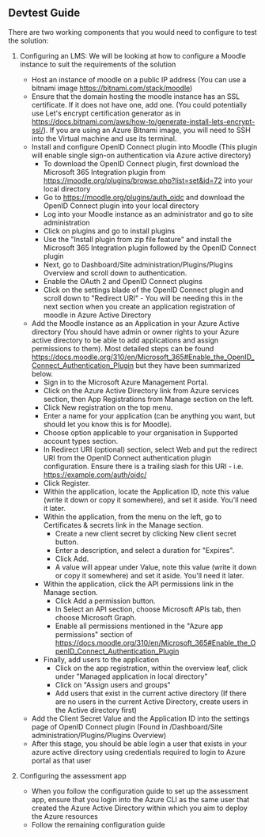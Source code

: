 ## Devtest Guide

There are two working components that you would need to configure to test the solution: 


1. Configuring an LMS: 
    We will be looking at how to configure a Moodle instance to suit the requirements of the solution 
    * Host an instance of moodle on a public IP address (You can use a bitnami image https://bitnami.com/stack/moodle)
    * Ensure that the domain hosting the moodle instance has an SSL certificate. If it does not have one, add one. (You could potentially use Let's encrypt certification generator as in https://docs.bitnami.com/aws/how-to/generate-install-lets-encrypt-ssl/). If you are using an Azure Bitnami image, you will need to SSH into the Virtual machine and use its terminal. 
    * Install and configure OpenID Connect plugin into Moodle (This plugin will enable single sign-on authentication via Azure active directory)
        * To download the OpenID Connect plugin, first download the Microsoft 365 Integration plugin from https://moodle.org/plugins/browse.php?list=set&id=72 into your local directory
        * Go to https://moodle.org/plugins/auth_oidc and download the OpenID Connect plugin into your local directory 
        * Log into your Moodle instance as an administrator and go to site administration 
        * Click on plugins and go to install plugins 
        * Use the "Install plugin from zip file feature" and install the Microsoft 365 Integration plugin followed by the OpenID Connect plugin
        * Next, go to Dashboard/Site administration/Plugins/Plugins Overview and scroll down to authentication. 
        * Enable the OAuth 2 and OpenID Connect plugins
        * Click on the settings blade of the OpenID Connect plugin and scroll down to "Redirect URI" - You will be needing this in the next section when you create an application registration of moodle in Azure Active Directory
    * Add the Moodle instance as an Application in your Azure Active directory (You should have admin or owner rights to your Azure active directory to be able to add applications and assign permissions to them). Most detailed steps can be found https://docs.moodle.org/310/en/Microsoft_365#Enable_the_OpenID_Connect_Authentication_Plugin but they have been summarized below. 
        * Sign in to the Microsoft Azure Management Portal.
        * Click on the Azure Active Directory link from Azure services section, then App Registrations from Manage section on the left.
        * Click New registration on the top menu.
        * Enter a name for your application (can be anything you want, but should let you know this is for Moodle).
        * Choose option applicable to your organisation in Supported account types section.
        * In Redirect URI (optional) section, select Web and put the redirect URI from the OpenID Connect authentication plugin configuration. Ensure there is a trailing slash for this URI - i.e. https://example.com/auth/oidc/
        * Click Register.
        * Within the application, locate the Application ID, note this value (write it down or copy it somewhere), and set it aside. You'll need it later.
        * Within the application, from the menu on the left, go to Certificates & secrets link in the Manage section.
            * Create a new client secret by clicking New client secret button.
            * Enter a description, and select a duration for "Expires".
            * Click Add.
            * A value will appear under Value, note this value (write it down or copy it somewhere) and set it aside. You'll need it later.
        * Within the application, click the API permissions link in the Manage section.
            * Click Add a permission button.
            * In Select an API section, choose Microsoft APIs tab, then choose Microsoft Graph.
            * Enable all permissions mentioned in the "Azure app permissions" section of https://docs.moodle.org/310/en/Microsoft_365#Enable_the_OpenID_Connect_Authentication_Plugin
        * Finally, add users to the application
            * Click on the app registration, within the overview leaf, click under "Managed application in local directory"
            * Click on "Assign users and groups"
            * Add users that exist in the current active directory (If there are no users in the current Active Directory, create users in the Active directory first)
    * Add the Client Secret Value and the Application ID into the settings page of OpenID Connect plugin (Found in /Dashboard/Site administration/Plugins/Plugins Overview)
    * After this stage, you should be able login a user that exists in your azure active directory using credentials required to login to Azure portal as that user

2. Configuring the assessment app
    * When you follow the configuration guide to set up the assessment app, ensure that you login into the Azure CLI as the same user that created the Azure Active Directory within which you aim to deploy the Azure resources 
    * Follow the remaining configuration guide










